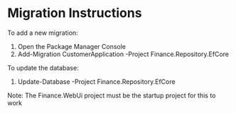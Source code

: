 ﻿# Migration Instructions

To add a new migration:

1. Open the Package Manager Console
2. Add-Migration CustomerApplication -Project Finance.Repository.EfCore

To update the database:

1. Update-Database -Project Finance.Repository.EfCore

Note: The Finance.WebUi project must be the startup project for this to work
